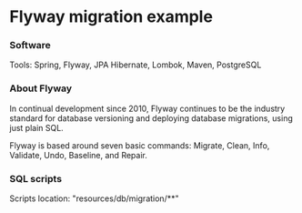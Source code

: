 # Flyway migration example

### Software

<p>Tools: Spring, Flyway, JPA Hibernate, Lombok, Maven, PostgreSQL</p>

### About Flyway

<p>In continual development since 2010, 
Flyway continues to be the industry standard for database versioning and deploying database migrations, 
using just plain SQL.</p>

<p>Flyway is based around seven basic commands: Migrate, Clean, Info, Validate, Undo, Baseline, and Repair.</p>

### SQL scripts

<p>Scripts location: "resources/db/migration/**"</p>